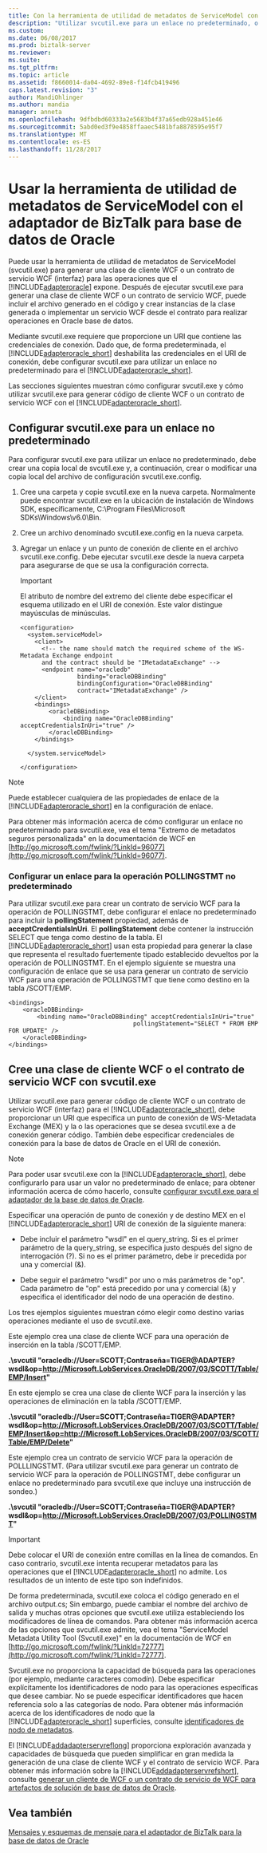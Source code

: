 ```yaml
---
title: Con la herramienta de utilidad de metadatos de ServiceModel con el adaptador de BizTalk para base de datos de Oracle en BizTalk Server | Documentos de Microsoft
description: "Utilizar svcutil.exe para un enlace no predeterminado, o para crear una clase de cliente de WCF o el contrato de servicio WCF con el adaptador de Oracle DB - módulo de adaptador de BizTalk (BAP)"
ms.custom: 
ms.date: 06/08/2017
ms.prod: biztalk-server
ms.reviewer: 
ms.suite: 
ms.tgt_pltfrm: 
ms.topic: article
ms.assetid: f8660014-da04-4692-89e8-f14fcb419496
caps.latest.revision: "3"
author: MandiOhlinger
ms.author: mandia
manager: anneta
ms.openlocfilehash: 9dfbdbd60333a2e5683b4f37a65edb928a451e46
ms.sourcegitcommit: 5abd0ed3f9e4858ffaaec5481bfa8878595e95f7
ms.translationtype: MT
ms.contentlocale: es-ES
ms.lasthandoff: 11/28/2017
---
```

# <a name="using-the-servicemodel-metadata-utility-tool-with-the-biztalk-adapter-for-oracle-database"></a>Usar la herramienta de utilidad de metadatos de ServiceModel con el adaptador de BizTalk para base de datos de Oracle
Puede usar la herramienta de utilidad de metadatos de ServiceModel (svcutil.exe) para generar una clase de cliente WCF o un contrato de servicio WCF (interfaz) para las operaciones que el [!INCLUDE[adapteroracle](../../includes/adapteroracle-md.md)] expone. Después de ejecutar svcutil.exe para generar una clase de cliente WCF o un contrato de servicio WCF, puede incluir el archivo generado en el código y crear instancias de la clase generada o implementar un servicio WCF desde el contrato para realizar operaciones en Oracle base de datos.  
  
 Mediante svcutil.exe requiere que proporcione un URI que contiene las credenciales de conexión. Dado que, de forma predeterminada, el [!INCLUDE[adapteroracle_short](../../includes/adapteroracle-short-md.md)] deshabilita las credenciales en el URI de conexión, debe configurar svcutil.exe para utilizar un enlace no predeterminado para el [!INCLUDE[adapteroracle_short](../../includes/adapteroracle-short-md.md)].  
  
 Las secciones siguientes muestran cómo configurar svcutil.exe y cómo utilizar svcutil.exe para generar código de cliente WCF o un contrato de servicio WCF con el [!INCLUDE[adapteroracle_short](../../includes/adapteroracle-short-md.md)].  
  
##  <a name="BKMK_ConfigureSvcutil"></a>Configurar svcutil.exe para un enlace no predeterminado   
 Para configurar svcutil.exe para utilizar un enlace no predeterminado, debe crear una copia local de svcutil.exe y, a continuación, crear o modificar una copia local del archivo de configuración svcutil.exe.config.  
  
1.  Cree una carpeta y copie svcutil.exe en la nueva carpeta. Normalmente puede encontrar svcutil.exe en la ubicación de instalación de Windows SDK, específicamente, C:\Program Files\Microsoft SDKs\Windows\v6.0\Bin.  
  
2.  Cree un archivo denominado svcutil.exe.config en la nueva carpeta.  
  
3.  Agregar un enlace y un punto de conexión de cliente en el archivo svcutil.exe.config. Debe ejecutar svcutil.exe desde la nueva carpeta para asegurarse de que se usa la configuración correcta.  
  
    > [!IMPORTANT]
    >  El atributo de nombre del extremo del cliente debe especificar el esquema utilizado en el URI de conexión. Este valor distingue mayúsculas de minúsculas.  
  
    ```  
    <configuration>  
      <system.serviceModel>  
        <client>  
          <!-- the name should match the required scheme of the WS-Metadata Exchange endpoint   
          and the contract should be "IMetadataExchange" -->  
          <endpoint name="oracledb"  
                    binding="oracleDBBinding"  
                    bindingConfiguration="OracleDBBinding"  
                    contract="IMetadataExchange" />  
        </client>  
        <bindings>  
            <oracleDBBinding>  
                <binding name="OracleDBBinding" acceptCredentialsInUri="true" />  
            </oracleDBBinding>  
        </bindings>  
  
      </system.serviceModel>  
  
    </configuration>  
    ```  
  
> [!NOTE]
>  Puede establecer cualquiera de las propiedades de enlace de la [!INCLUDE[adapteroracle_short](../../includes/adapteroracle-short-md.md)] en la configuración de enlace.  
  
 Para obtener más información acerca de cómo configurar un enlace no predeterminado para svcutil.exe, vea el tema "Extremo de metadatos seguros personalizada" en la documentación de WCF en [http://go.microsoft.com/fwlink/?LinkId=96077](http://go.microsoft.com/fwlink/?LinkId=96077).  
  
### <a name="configure-a-non-default-binding-for-the-pollingstmt-operation"></a>Configurar un enlace para la operación POLLINGSTMT no predeterminado  
 Para utilizar svcutil.exe para crear un contrato de servicio WCF para la operación de POLLINGSTMT, debe configurar el enlace no predeterminado para incluir la **pollingStatement** propiedad, además de **acceptCredentialsInUri**. El **pollingStatement** debe contener la instrucción SELECT que tenga como destino de la tabla. El [!INCLUDE[adapteroracle_short](../../includes/adapteroracle-short-md.md)] usan esta propiedad para generar la clase que representa el resultado fuertemente tipado establecido devueltos por la operación de POLLINGSTMT. En el ejemplo siguiente se muestra una configuración de enlace que se usa para generar un contrato de servicio WCF para una operación de POLLINGSTMT que tiene como destino en la tabla /SCOTT/EMP.  
  
```  
<bindings>  
    <oracleDBBinding>  
        <binding name="OracleDBBinding" acceptCredentialsInUri="true"   
                                   pollingStatement="SELECT * FROM EMP FOR UPDATE" />  
    </oracleDBBinding>  
</bindings>  
```  
  
## <a name="create-a-wcf-client-class-or-wcf-service-contract-with-svcutilexe"></a>Cree una clase de cliente WCF o el contrato de servicio WCF con svcutil.exe  
 Utilizar svcutil.exe para generar código de cliente WCF o un contrato de servicio WCF (interfaz) para el [!INCLUDE[adapteroracle_short](../../includes/adapteroracle-short-md.md)], debe proporcionar un URI que especifica un punto de conexión de WS-Metadata Exchange (MEX) y la o las operaciones que se desea svcutil.exe a de conexión generar código. También debe especificar credenciales de conexión para la base de datos de Oracle en el URI de conexión.  
  
> [!NOTE]
>  Para poder usar svcutil.exe con la [!INCLUDE[adapteroracle_short](../../includes/adapteroracle-short-md.md)], debe configurarlo para usar un valor no predeterminado de enlace; para obtener información acerca de cómo hacerlo, consulte [configurar svcutil.exe para el adaptador de la base de datos de Oracle](#BKMK_ConfigureSvcutil).  
  
 Especificar una operación de punto de conexión y de destino MEX en el [!INCLUDE[adapteroracle_short](../../includes/adapteroracle-short-md.md)] URI de conexión de la siguiente manera:  
  
-   Debe incluir el parámetro "wsdl" en el query_string. Si es el primer parámetro de la query_string, se especifica justo después del signo de interrogación (?). Si no es el primer parámetro, debe ir precedida por una y comercial (&).  
  
-   Debe seguir el parámetro "wsdl" por uno o más parámetros de "op". Cada parámetro de "op" está precedido por una y comercial (&) y especifica el identificador del nodo de una operación de destino.  
  
 Los tres ejemplos siguientes muestran cómo elegir como destino varias operaciones mediante el uso de svcutil.exe.  
  
 Este ejemplo crea una clase de cliente WCF para una operación de inserción en la tabla /SCOTT/EMP.  
  
 **.\svcutil "oracledb://User=SCOTT;Contraseña=TIGER@ADAPTER?wsdl&op=http://Microsoft.LobServices.OracleDB/2007/03/SCOTT/Table/EMP/Insert"**  
  
 En este ejemplo se crea una clase de cliente WCF para la inserción y las operaciones de eliminación en la tabla /SCOTT/EMP.  
  
 **.\svcutil "oracledb://User=SCOTT;Contraseña=TIGER@ADAPTER?wsdl&op=http://Microsoft.LobServices.OracleDB/2007/03/SCOTT/Table/EMP/Insert&op=http://Microsoft.LobServices.OracleDB/2007/03/SCOTT/Table/EMP/Delete"**  
  
 Este ejemplo crea un contrato de servicio WCF para la operación de POLLLINGSTMT. (Para utilizar svcutil.exe para generar un contrato de servicio WCF para la operación de POLLINGSTMT, debe configurar un enlace no predeterminado para svcutil.exe que incluye una instrucción de sondeo.)  
  
 **.\svcutil "oracledb://User=SCOTT;Contraseña=TIGER@ADAPTER?wsdl&op=http://Microsoft.LobServices.OracleDB/2007/03/POLLINGSTMT"**  
  
> [!IMPORTANT]
>  Debe colocar el URI de conexión entre comillas en la línea de comandos. En caso contrario, svcutil.exe intenta recuperar metadatos para las operaciones que el [!INCLUDE[adapteroracle_short](../../includes/adapteroracle-short-md.md)] no admite. Los resultados de un intento de este tipo son indefinidos.  
  
 De forma predeterminada, svcutil.exe coloca el código generado en el archivo output.cs; Sin embargo, puede cambiar el nombre del archivo de salida y muchas otras opciones que svcutil.exe utiliza estableciendo los modificadores de línea de comandos. Para obtener más información acerca de las opciones que svcutil.exe admite, vea el tema "ServiceModel Metadata Utility Tool (Svcutil.exe)" en la documentación de WCF en [http://go.microsoft.com/fwlink/?LinkId=72777](http://go.microsoft.com/fwlink/?LinkId=72777).  
  
 Svcutil.exe no proporciona la capacidad de búsqueda para las operaciones (por ejemplo, mediante caracteres comodín). Debe especificar explícitamente los identificadores de nodo para las operaciones específicas que desee cambiar. No se puede especificar identificadores que hacen referencia solo a las categorías de nodo. Para obtener más información acerca de los identificadores de nodo que la [!INCLUDE[adapteroracle_short](../../includes/adapteroracle-short-md.md)] superficies, consulte [identificadores de nodo de metadatos](../../adapters-and-accelerators/adapter-oracle-database/metadata-node-ids3.md).  
  
 El [!INCLUDE[addadapterservreflong](../../includes/addadapterservreflong-md.md)] proporciona exploración avanzada y capacidades de búsqueda que pueden simplificar en gran medida la generación de una clase de cliente WCF y el contrato de servicio WCF. Para obtener más información sobre la [!INCLUDE[addadapterservrefshort](../../includes/addadapterservrefshort-md.md)], consulte [generar un cliente de WCF o un contrato de servicio de WCF para artefactos de solución de base de datos de Oracle](../../adapters-and-accelerators/adapter-oracle-database/create-a-wcf-client-or-wcf-service-contract-for-oracle-db-solution-artifacts.md).  
  
## <a name="see-also"></a>Vea también  
 [Mensajes y esquemas de mensaje para el adaptador de BizTalk para la base de datos de Oracle](../../adapters-and-accelerators/adapter-oracle-database/messages-and-message-schemas-for-biztalk-adapter-for-oracle-database.md)